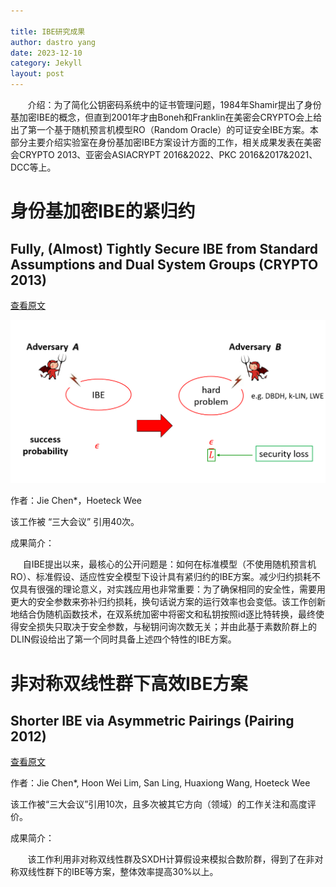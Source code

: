 ```yaml
---

title: IBE研究成果
author: dastro yang
date: 2023-12-10
category: Jekyll
layout: post
---
```


&nbsp;&nbsp;&nbsp;&nbsp;&nbsp;&nbsp;&nbsp;介绍：为了简化公钥密码系统中的证书管理问题，1984年Shamir提出了身份基加密IBE的概念，但直到2001年才由Boneh和Franklin在美密会CRYPTO会上给出了第一个基于随机预言机模型RO（Random Oracle）的可证安全IBE方案。本部分主要介绍实验室在身份基加密IBE方案设计方面的工作，相关成果发表在美密会CRYPTO 2013、亚密会ASIACRYPT 2016&2022、PKC 2016&2017&2021、DCC等上。
<br>

# 身份基加密IBE的紧归约 

## Fully, (Almost) Tightly Secure IBE from Standard Assumptions and Dual System Groups (CRYPTO 2013)

[查看原文](https://link.springer.com/chapter/10.1007/978-3-642-40084-1_25)

<img src="../assets/ibe.png">

作者：Jie Chen*，Hoeteck Wee

该工作被 “三大会议” 引用40次。

成果简介：

&nbsp;&nbsp;&nbsp;&nbsp;&nbsp;自IBE提出以来，最核心的公开问题是：如何在标准模型（不使用随机预言机RO）、标准假设、适应性安全模型下设计具有紧归约的IBE方案。减少归约损耗不仅具有很强的理论意义，对实践应用也非常重要：为了确保相同的安全性，需要用更大的安全参数来弥补归约损耗，换句话说方案的运行效率也会变低。该工作创新地结合伪随机函数技术，在双系统加密中将密文和私钥按照id逐比特转换，最终使得安全损失只取决于安全参数，与秘钥问询次数无关；并由此基于素数阶群上的DLIN假设给出了第一个同时具备上述四个特性的IBE方案。



# 非对称双线性群下高效IBE方案

## Shorter IBE via Asymmetric Pairings (Pairing 2012)

[查看原文](https://link.springer.com/chapter/10.1007/978-3-642-36334-4_8)

作者：Jie Chen*, Hoon Wei Lim, San Ling, Huaxiong Wang, Hoeteck Wee

该工作被“三大会议”引用10次，且多次被其它方向（领域）的工作关注和高度评价。

成果简介：

&nbsp;&nbsp;&nbsp;&nbsp;&nbsp;&nbsp;&nbsp;该工作利用非对称双线性群及SXDH计算假设来模拟合数阶群，得到了在非对称双线性群下的IBE等方案，整体效率提高30%以上。
